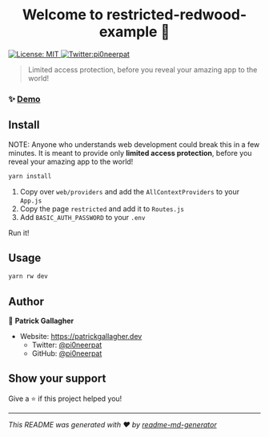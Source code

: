 <h1 align="center">Welcome to restricted-redwood-example 👋</h1>
<p>
  <a href="#" target="_blank">
    <img alt="License: MIT" src="https://img.shields.io/badge/License-MIT-yellow.svg" />
  </a>
  <a href="https://twitter.com/pi0neerpat" target="_blank">
    <img alt="Twitter:pi0neerpat" src="https://img.shields.io/twitter/follow/pi0neerpat.svg?style=social" />
  </a>
</p>

> Limited access protection, before you reveal your amazing app to the world!

### ✨ [Demo](https://restricted-redwood-example.vercel.app)

## Install

NOTE: Anyone who understands web development could break this in a few minutes. It is meant to provide only **limited access protection**, before you reveal your amazing app to the world!

```sh
yarn install
```

1. Copy over `web/providers` and add the `AllContextProviders` to your `App.js`
2. Copy the page `restricted` and add it to `Routes.js`
3. Add `BASIC_AUTH_PASSWORD` to your `.env`

Run it!

## Usage

```sh
yarn rw dev
```

## Author

👤 **Patrick Gallagher**

- Website: https://patrickgallagher.dev
  - Twitter: [@pi0neerpat](https://twitter.com/pi0neerpat)
  - GitHub: [@pi0neerpat](https://github.com/pi0neerpat)

## Show your support

Give a ⭐️ if this project helped you!

---

_This README was generated with ❤️ by [readme-md-generator](https://github.com/kefranabg/readme-md-generator)_
